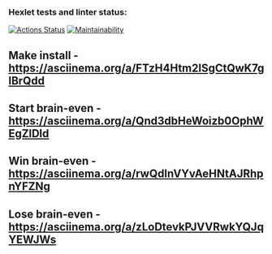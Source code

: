 ### Hexlet tests and linter status:
[![Actions Status](https://github.com/dementevem/php-project-45/actions/workflows/hexlet-check.yml/badge.svg)](https://github.com/dementevem/php-project-45/actions)
[![Maintainability](https://api.codeclimate.com/v1/badges/017e3c56f018c253609c/maintainability)](https://codeclimate.com/github/dementevem/php-project-45/maintainability)

## Make install - https://asciinema.org/a/FTzH4Htm2lSgCtQwK7glBrQdd
## Start brain-even - https://asciinema.org/a/Qnd3dbHeWoizb0OphWEgZlDld
## Win brain-even - https://asciinema.org/a/rwQdlnVYvAeHNtAJRhpnYFZNg
## Lose brain-even - https://asciinema.org/a/zLoDtevkPJVVRwkYQJqYEWJWs
